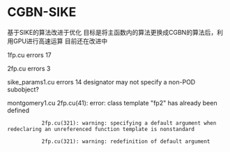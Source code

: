 # CGBN-SIKE
基于SIKE的算法改进于优化
目标是将主函数内的算法更换成CGBN的算法后，利用GPU进行高速运算
目前还在改进中


1fp.cu errors 17  

2fp.cu errors 3  

sike_params1.cu errors 14 designator may not specify a non-POD subobject?  

montgomery1.cu 2fp.cu(41): error: class template "fp2" has already been defined  


               2fp.cu(321): warning: specifying a default argument when redeclaring an unreferenced function template is nonstandard  
               
               2fp.cu(321): warning: redefinition of default argument  
               
